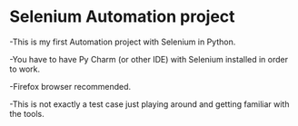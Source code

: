 # Selenium Automation project

-This is my first Automation project with Selenium in Python.

-You have to have Py Charm (or other IDE) with Selenium installed in order to work.

-Firefox browser recommended.

-This is not exactly a test case just playing around and getting familiar with the tools.
